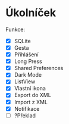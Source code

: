 # Úkolníček

Funkce:
- [x] SQLite
- [x] Gesta
- [x] Přihlášení
- [x] Long Press
- [x] Shared Preferences
- [x] Dark Mode
- [x] ListView
- [x] Vlastní ikona
- [x] Export do XML
- [x] Import z XML
- [x] Notifikace
- [ ] ?Překlad

